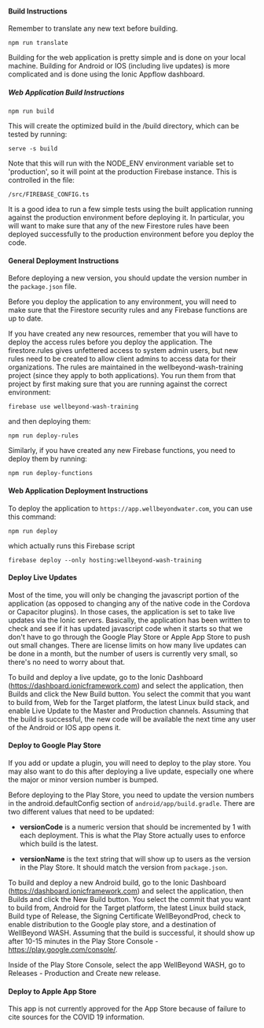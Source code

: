 #### Build Instructions

Remember to translate any new text before building.

`npm run translate`

Building for the web application is pretty simple and is done on your
local machine.  Building for Android or IOS (including live updates) is
more complicated and is done using the Ionic Appflow dashboard.  

##### Web Application Build Instructions

`npm run build`

This will create the optimized build in the /build directory, which can be tested by running:

`serve -s build`

Note that this will run with the NODE_ENV environment variable set to 'production', so it will point at 
the production Firebase instance. This is controlled in the file:

`/src/FIREBASE_CONFIG.ts`

It is a good idea to run a few simple tests using the built application running against the production 
environment before deploying it.  In particular, you will want to make sure that any of the new Firestore 
rules have been deployed successfully to the production environment before you deploy the code.

#### General Deployment Instructions

Before deploying a new version, you should update the version number in the
`package.json` file.

Before you deploy the application to any environment, you will need to 
make sure that the Firestore security rules and any Firebase functions are
up to date.

If you have created any new resources, remember that you will have to deploy the access rules before 
you deploy the application.  The firestore.rules gives unfettered access to system admin users, but new 
rules need to be created to allow client admins to access data for their organizations.  The rules are
maintained in the wellbeyond-wash-training project (since they apply to both applications).  You run them
from that project by first making sure that you are running against the correct environment:

`firebase use wellbeyond-wash-training`

and then deploying them:

`npm run deploy-rules`

Similarly, if you have created any new Firebase functions, you need to
deploy them by running:

`npm run deploy-functions`

#### Web Application Deployment Instructions

To deploy the application to `https://app.wellbeyondwater.com`, you can use this command:

`npm run deploy`

which actually runs this Firebase script

`firebase deploy --only hosting:wellbeyond-wash-training`

#### Deploy Live Updates

Most of the time, you will only be changing the javascript portion of the
application (as opposed to changing any of the native code in the Cordova
or Capacitor plugins).  In those cases, the application is set to take
live updates via the Ionic servers.  Basically, the application has been
written to check and see if it has updated javascript code when it starts
so that we don't have to go through the Google Play Store or Apple App Store
to push out small changes.  There are license limits on how many live updates 
can be done in a month, but the number of users is currently very small,
so there's no need to worry about that.

To build and deploy a live update, go to the Ionic Dashboard (https://dashboard.ionicframework.com)
and select the application, then Builds and click the New Build button.  You
select the commit that you want to build from, Web for the Target platform,
the latest Linux build stack, and enable Live Update to the Master and Production
channels.  Assuming that the build is successful, the new code will be available
the next time any user of the Android or IOS app opens it.

#### Deploy to Google Play Store

If you add or update a plugin, you will need to deploy to the play store. 
You may also want to do this after deploying a live update, especially one
where the major or minor version number is bumped.

Before deploying to the Play Store, you need to update the version numbers in
the android.defaultConfig section of  `android/app/build.gradle`.  There are two different values that need to be 
updated:

-  **versionCode** is a numeric version that should be incremented by 1 with
each deployment.  This is what the Play Store actually uses to enforce which
   build is the latest.
   
-  **versionName** is the text string that will show up to users as the version
in the Play Store.  It should match the version from `package.json`.
   
To build and deploy a new Android build, go to the Ionic Dashboard (https://dashboard.ionicframework.com)
and select the application, then Builds and click the New Build button.  You
select the commit that you want to build from, Android for the Target platform,
the latest Linux build stack, Build type of Release, the Signing Certificate
WellBeyondProd, check to enable distribution to the Google play store, and
a destination of WellBeyond WASH.  Assuming that the build is successful, it
should show up after 10-15 minutes in the Play Store Console - https://play.google.com/console/.

Inside of the Play Store Console, select the app WellBeyond WASH, go to
Releases - Production and Create new release.

#### Deploy to Apple App Store

This app is not currently approved for the App Store because of failure
to cite sources for the COVID 19 information.  

